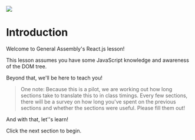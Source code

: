 ![](https://ga-dash.s3.amazonaws.com/production/assets/logo-9f88ae6c9c3871690e33280fcf557f33.png)

# Introduction

Welcome to General Assembly's React.js lesson!

This lesson assumes you have some JavaScript knowledge and awareness of the DOM tree.

Beyond that, we'll be here to teach you!

> One note: Because this is a pilot, we are working out how long sections take to translate this to in class timings. Every few sections, there will be a survey on how long you've spent on the previous sections and whether the sections were useful.
> Please fill them out! 

And with that, let''s learn!


Click the next section to begin.
